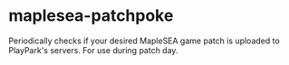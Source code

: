# maplesea-patchpoke
Periodically checks if your desired MapleSEA game patch is uploaded to PlayPark's servers. For use during patch day. 
